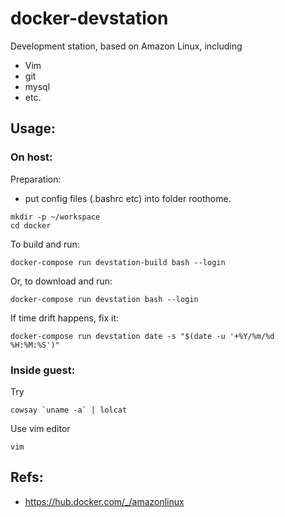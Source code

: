 # docker-devstation
Development station, based on Amazon Linux, including
- Vim
- git
- mysql
- etc.

## Usage:
### On host:
Preparation:
- put config files (.bashrc etc) into folder roothome.

~~~
mkdir -p ~/workspace
cd docker
~~~

To build and run:
~~~
docker-compose run devstation-build bash --login
~~~

Or, to download and run:
~~~
docker-compose run devstation bash --login
~~~

If time drift happens, fix it:
~~~
docker-compose run devstation date -s "$(date -u '+%Y/%m/%d %H:%M:%S')"
~~~

### Inside guest:
Try
~~~
cowsay `uname -a` | lolcat
~~~
Use vim editor
~~~
vim
~~~

## Refs:
- https://hub.docker.com/_/amazonlinux
